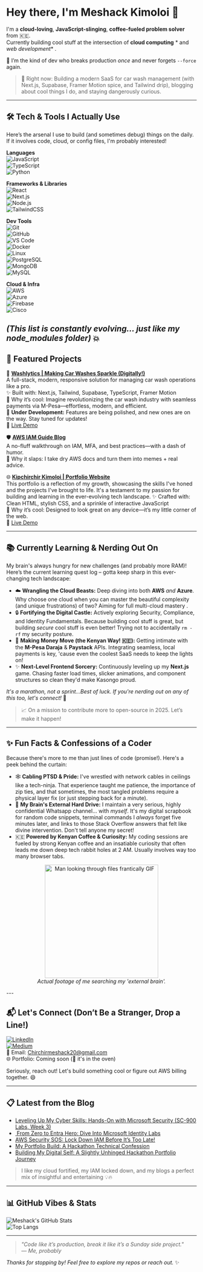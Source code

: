 

<!--
**ChirchirMeshack/ChirchirMeshack** is a ✨ _special_ ✨ repository because its `README.md` (this file) appears on your GitHub profile.

Here are some ideas to get you started:

- 🔭 I’m currently working on ...
- 🌱 I’m currently learning ...
- 👯 I’m looking to collaborate on ...
- 🤔 I’m looking for help with ...
- 💬 Ask me about ...
- 📫 How to reach me: ...
- 😄 Pronouns: ...
- ⚡ Fun fact: ...
-->

# Hey there, I'm Meshack Kimoloi 👋

I'm a **cloud-loving**, **JavaScript-slinging**, **coffee-fueled problem solver** from 🇰🇪.  
Currently building cool stuff at the intersection of **cloud computing** * and *web development** .

🧠 I’m the kind of dev who breaks production *once* and never forgets `--force` again.

> 🚀 Right now: Building a modern SaaS for car wash management (with Next.js, Supabase,  Framer Motion spice, and Tailwind drip), blogging about cool things I do, and staying dangerously curious.

---

## 🛠️ Tech & Tools I Actually Use

Here’s the arsenal I use to build (and sometimes debug) things on the daily. If it involves code, cloud, or config files, I'm probably interested!

**Languages**  
![JavaScript](https://img.shields.io/badge/JavaScript-F7DF1E?logo=javascript&logoColor=black)  
![TypeScript](https://img.shields.io/badge/TypeScript-3178C6?logo=typescript&logoColor=white)  
![Python](https://img.shields.io/badge/Python-3776AB?logo=python&logoColor=white)  

**Frameworks & Libraries**  
![React](https://img.shields.io/badge/React-61DAFB?logo=react&logoColor=black)  
![Next.js](https://img.shields.io/badge/Next.js-000000?logo=nextdotjs&logoColor=white)  
![Node.js](https://img.shields.io/badge/Node.js-339933?logo=nodedotjs&logoColor=white)  
![TailwindCSS](https://img.shields.io/badge/TailwindCSS-06B6D4?logo=tailwindcss&logoColor=white)  

**Dev Tools**  
![Git](https://img.shields.io/badge/Git-F05032?logo=git&logoColor=white)  
![GitHub](https://img.shields.io/badge/GitHub-181717?logo=github&logoColor=white)  
![VS Code](https://img.shields.io/badge/VS_Code-007ACC?logo=visualstudiocode&logoColor=white)  
![Docker](https://img.shields.io/badge/Docker-2496ED?logo=docker&logoColor=white)  
![Linux](https://img.shields.io/badge/Linux-FCC624?logo=linux&logoColor=black)  
![PostgreSQL](https://img.shields.io/badge/PostgreSQL-4169E1?logo=postgresql&logoColor=white)  
![MongoDB](https://img.shields.io/badge/MongoDB-47A248?logo=mongodb&logoColor=white)  
![MySQL](https://img.shields.io/badge/MySQL-4479A1?logo=mysql&logoColor=white)  

**Cloud & Infra**  
![AWS](https://img.shields.io/badge/AWS-FF9900?logo=amazonaws&logoColor=white)  
![Azure](https://img.shields.io/badge/Azure-0078D4?logo=microsoftazure&logoColor=white)  
![Firebase](https://img.shields.io/badge/Firebase-FFCA28?logo=firebase&logoColor=black)  
![Cisco](https://img.shields.io/badge/CCNA-Cisco-0A66C2)  

*(This list is constantly evolving... just like my node_modules folder)* 💥
---

## 🌟 Featured Projects

🔧 [**Washlytics | Making Car Washes Sparkle (Digitally!)**](https://github.com/ChirchirMeshack/Washlytics.git)  
A full-stack, modern, responsive solution for managing car wash operations like a pro.  
✨ Built with: Next.js, Tailwind, Supabase, TypeScript, Framer Motion  
🌟 Why it’s cool: Imagine revolutionizing the car wash industry with seamless payments via M-Pesa—effortless, modern, and efficient.  
🚧 **Under Development:** Features are being polished, and new ones are on the way. Stay tuned for updates!  
🔗 [Live Demo](https://washlytics-gtc3-43dllu51m-ivanvicker5184-gmailcoms-projects.vercel.app/)  

🛡️ [**AWS IAM Guide Blog**](https://medium.com/@chirchirmeshack20/aws-security-sos-lock-down-iam-before-its-too-late-3525306022e6)  
A no-fluff walkthrough on IAM, MFA, and best practices—with a dash of humor.  
📛 Why it slaps: I take dry AWS docs and turn them into memes + real advice.

🌐 [**Kipchirchir Kimoloi | Portfolio Website**](https://github.com/ChirchirMeshack/HackathonPortfolio.git)  
This portfolio is a reflection of my growth, showcasing the skills I've honed and the projects I've brought to life. It's a testament to my passion for building and learning in the ever-evolving tech landscape. 
✨ Crafted with: Clean HTML, stylish CSS, and a sprinkle of interactive JavaScript  
📱 Why it’s cool: Designed to look great on any device—it’s my little corner of the web.  
🔗 [Live Demo](https://kipchirchirmeshack.netlify.app/)

---

## 📚 Currently Learning & Nerding Out On

My brain's always hungry for new challenges (and probably more RAM)! Here’s the current learning quest log – gotta keep sharp in this ever-changing tech landscape:

* ☁️ **Wrangling the Cloud Beasts:** Deep diving into both **AWS** *and* **Azure**. Why choose one cloud when you can master the beautiful complexity (and unique frustrations) of two? Aiming for full multi-cloud mastery .
* 🔒 **Fortifying the Digital Castle:** Actively exploring Security, Compliance, and Identity Fundamentals. Because building cool stuff is great, but building *secure* cool stuff is even better! Trying not to accidentally `rm -rf` my security posture.
* 💸 **Making Money Move (the Kenyan Way! 🇰🇪):** Getting intimate with the **M-Pesa Daraja** & **Paystack** APIs. Integrating seamless, local payments is key, 'cause even the coolest SaaS needs to keep the lights on!
* ✨ **Next-Level Frontend Sorcery:** Continuously leveling up my **Next.js** game. Chasing faster load times, slicker animations, and component structures so clean they'd make Kasongo proud.

*It's a marathon, not a sprint...Best of luck. If you're nerding out on any of this too, let's connect!* 🚀

> 📈 On a mission to contribute more to open-source in 2025. Let’s make it happen!

---

## ✨ Fun Facts & Confessions of a Coder

Because there's more to me than just lines of code (promise!). Here's a peek behind the curtain:

* 🕸️ **Cabling PTSD & Pride:** I've wrestled with network cables in  ceilings like a tech-ninja. That experience taught me patience, the importance of zip ties, and that sometimes, the most tangled problems require a physical layer fix (or just stepping back for a minute).
* 💾 **My Brain's External Hard Drive:** I maintain a very serious, highly confidential Whatsapp channel... with *myself*. It's my digital scrapbook for random code snippets, terminal commands I *always* forget five minutes later, and links to those Stack Overflow answers that felt like divine intervention. Don't tell anyone my secret!
* 🇰🇪 **Powered by Kenyan Coffee & Curiosity:** My coding sessions are fueled by strong Kenyan coffee and an insatiable curiosity that often leads me down deep tech rabbit holes at 2 AM. Usually involves way too many browser tabs.

<p align="center">
  <img src="https://media0.giphy.com/media/v1.Y2lkPTc5MGI3NjExZHlramt2NGtqNmM4aXhtOHUxZmJzc210MGkwNXVjMGJnam4wY2ZzeCZlcD12MV9pbnRlcm5hbF9naWZfYnlfaWQmY3Q9Zw/leDstzg5OTpIzGi8GD/giphy.gif" alt="Man looking through files frantically GIF" width="300"/>
  <br> <i>Actual footage of me searching my 'external brain'.</i>
</p>
---

## 📬 Let's Connect (Don’t Be a Stranger, Drop a Line!)

[![LinkedIn](https://img.shields.io/badge/-LinkedIn-0A66C2?logo=linkedin&logoColor=white)](https://www.linkedin.com/in/meshack-kimoloi/)  
[![Medium](https://img.shields.io/badge/-Medium-black?logo=medium&logoColor=white)](https://medium.com/@chirchirmeshack20)  
📧 Email: Chirchirmeshack20@gmail.com  
🌐 Portfolio: Coming soon (👀 it's in the oven)


Seriously, reach out! Let's build something cool or figure out AWS billing together. 😄


---

## 📋 Latest from the Blog

<!-- BLOG-POST-LIST:START -->
- [Leveling Up My Cyber Skills: Hands-On with Microsoft Security &lpar;SC-900 Labs, Week 3&rpar;](https://medium.com/@chirchirmeshack20/leveling-up-my-cyber-skills-hands-on-with-microsoft-security-sc-900-labs-week-3-517845214594?source=rss-9f38f88417d3------2)
- [‍ From Zero to Entra Hero: Dive Into Microsoft Identity Labs](https://medium.com/@chirchirmeshack20/from-zero-to-entra-hero-dive-into-microsoft-identity-labs-f5dbcb0f39a7?source=rss-9f38f88417d3------2)
- [AWS Security SOS: Lock Down IAM Before It’s Too Late!](https://medium.com/@chirchirmeshack20/aws-security-sos-lock-down-iam-before-its-too-late-3525306022e6?source=rss-9f38f88417d3------2)
- [My Portfolio Build: A Hackathon Technical Confession](https://medium.com/@chirchirmeshack20/my-portfolio-build-a-hackathon-technical-confession-5a26afcb9b4d?source=rss-9f38f88417d3------2)
- [Building My Digital Self: A Slightly Unhinged Hackathon Portfolio Journey](https://medium.com/@chirchirmeshack20/building-my-digital-self-a-slightly-unhinged-hackathon-portfolio-journey-20cb10110e78?source=rss-9f38f88417d3------2)
<!-- BLOG-POST-LIST:END -->
> I like my cloud fortified, my IAM locked down, and my blogs a perfect mix of insightful and entertaining 💡🔥

---

## 📊 GitHub Vibes & Stats

![Meshack's GitHub Stats](https://github-readme-stats.vercel.app/api?username=ChirchirMeshack&show_icons=true&theme=tokyonight)  
![Top Langs](https://github-readme-stats.vercel.app/api/top-langs/?username=ChirchirMeshack&layout=compact&theme=tokyonight)

---

> _"Code like it’s production, break it like it’s a Sunday side project."_  
> — *Me, probably*

*Thanks for stopping by! Feel free to explore my repos or reach out.* ✨
